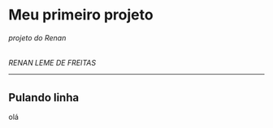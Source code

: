# Meu primeiro projeto
<h6>projeto do Renan<h6>
RENAN LEME DE FREITAS

------
Pulando linha
------

olá